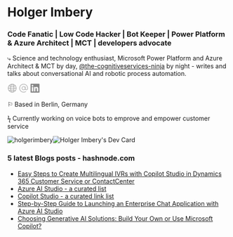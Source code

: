 # Holger Imbery
### Code Fanatic | Low Code Hacker | Bot Keeper | Power Platform & Azure Architect | MCT | developers advocate

⤷ Science and technology enthusiast, Microsoft Power Platform and Azure Architect & MCT by day, [@the-cognitiveservices-ninja](https://github.com/the-cognitiveservices-ninja) by night - writes and talks about conversational AI and robotic process automation. 

 <a aligh="left" href="https://unit.link/holgerimbery" target="_blank" rel="noreferrer noopener"><img src="https://raw.githubusercontent.com/0xShapeShifter/dev-story/master/public/images/socials/globe.svg" alt="Website" width="22" height="22" /></a> <a aligh="left" href="mailto:the@cognitiveservices,ninja" target="_blank" rel="noreferrer noopener"><img src="https://raw.githubusercontent.com/0xShapeShifter/dev-story/master/public/images/socials/at.svg" alt="Email" width="22" height="22" /></a> <a aligh="left" href="https://www.linkedin.com/in/holgerimbery" target="_blank" rel="noreferrer noopener"><img src="https://raw.githubusercontent.com/0xShapeShifter/dev-story/master/public/images/socials/linkedin.svg" alt="LinkedIn" width="22" height="22" /></a>  

⚐ Based in Berlin, Germany

ϟ Currently working on voice bots to emprove and empower customer service

 

<a href="https://app.daily.dev/thecognitiveservicesninja"><img src="https://api.daily.dev/devcards/7d6788ea96d04422bdcc4f633263bc26.png?r=f2m" align=right width="400" alt="Holger Imbery's Dev Card"/></a>

<p align="left"> <img src="https://komarev.com/ghpvc/?username=holgerimbery&label=Profile%20views&color=0e75b6&style=flat" alt="holgerimbery" /> </p>

### 5 latest Blogs posts - hashnode.com
<!-- HASHNODE:START -->
- [Easy Steps to Create Multilingual IVRs with Copilot Studio in Dynamics 365 Customer Service or ContactCenter](https://the.cognitiveservices.ninja/easy-steps-to-create-multilingual-ivrs-with-copilot-studio-in-dynamics-365-customer-service-or-contactcenter)
- [Azure AI Studio - a curated list](https://the.cognitiveservices.ninja/azure-ai-studio-a-curated-list)
- [Copilot Studio - a curated link list](https://the.cognitiveservices.ninja/copilot-studio-a-curated-link-list)
- [Step-by-Step Guide to Launching an Enterprise Chat Application with Azure AI Studio](https://the.cognitiveservices.ninja/step-by-step-guide-to-launching-an-enterprise-chat-application-with-azure-ai-studio)
- [Choosing Generative AI Solutions: Build Your Own or Use Microsoft Copilot?](https://aiassistant.studio/choosing-generative-ai-solutions-build-your-own-or-use-microsoft-copilot)
<!-- HASHNODE:END -->



